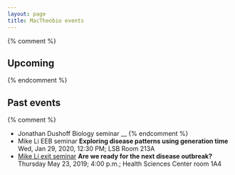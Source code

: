 ```yaml
---
layout: page
title: MacTheobio events
---
```


{% comment %} 
## Upcoming
{% endcomment %} 

## Past events
{% comment %} 
* Jonathan Dushoff Biology seminar __
{% endcomment %} 
* Mike Li EEB seminar __Exploring disease patterns using generation time__ 
Wed, Jan 29, 2020, 12:30 PM; LSB Room 213A
* [Mike Li exit seminar](Li_seminar.html) __Are we ready for the next disease outbreak?__
Thursday May 23, 2019; 4:00 p.m.; Health Sciences Center room 1A4
